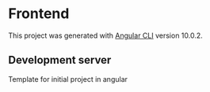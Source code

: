 # Frontend

This project was generated with [Angular CLI](https://github.com/angular/angular-cli) version 10.0.2.

## Development server

Template for initial project in angular
